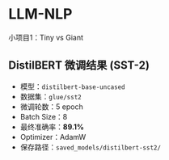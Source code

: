 # LLM-NLP
小项目1：Tiny vs Giant
## DistilBERT 微调结果 (SST-2)
- 模型：`distilbert-base-uncased`
- 数据集：`glue/sst2`
- 微调轮数：5 epoch
- Batch Size：8
- 最终准确率：**89.1%**
- Optimizer：AdamW
- 保存路径：`saved_models/distilbert-sst2/`
